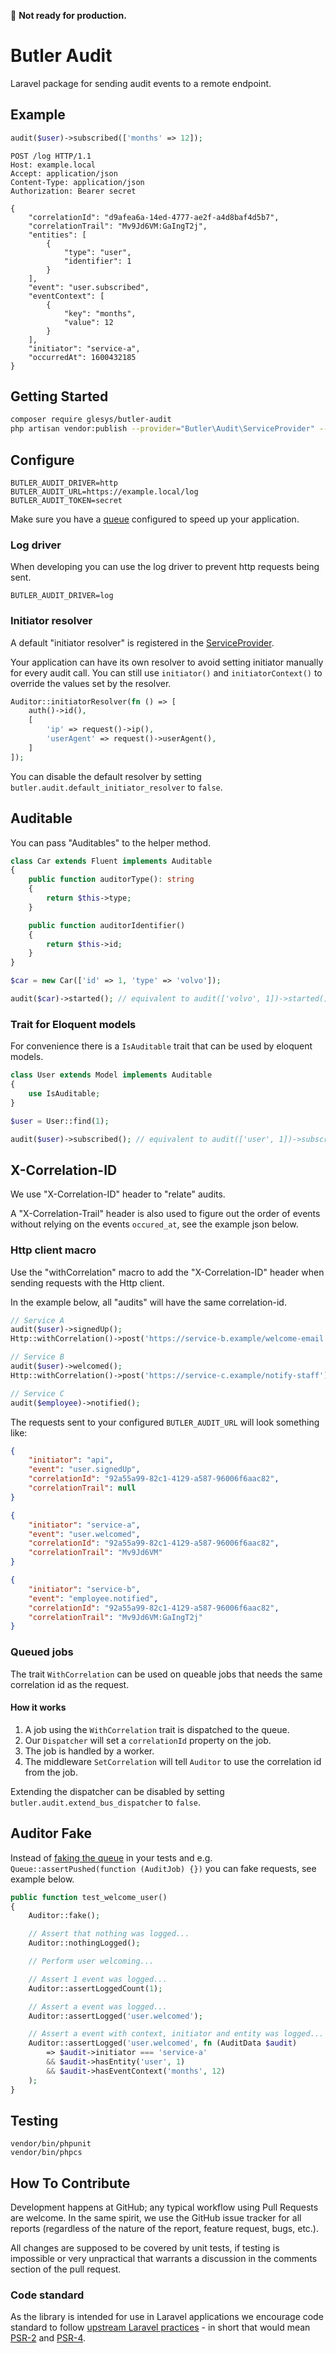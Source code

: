 :construction: **Not ready for production.**

# Butler Audit

Laravel package for sending audit events to a remote endpoint.

## Example

```php
audit($user)->subscribed(['months' => 12]);
```

```http
POST /log HTTP/1.1
Host: example.local
Accept: application/json
Content-Type: application/json
Authorization: Bearer secret

{
    "correlationId": "d9afea6a-14ed-4777-ae2f-a4d8baf4d5b7",
    "correlationTrail": "Mv9Jd6VM:GaIngT2j",
    "entities": [
        {
            "type": "user",
            "identifier": 1
        }
    ],
    "event": "user.subscribed",
    "eventContext": [
        {
            "key": "months",
            "value": 12
        }
    ],
    "initiator": "service-a",
    "occurredAt": 1600432185
}
```

## Getting Started

```bash
composer require glesys/butler-audit
php artisan vendor:publish --provider="Butler\Audit\ServiceProvider" --tag=config
```

## Configure

```env
BUTLER_AUDIT_DRIVER=http
BUTLER_AUDIT_URL=https://example.local/log
BUTLER_AUDIT_TOKEN=secret
```

Make sure you have a [queue](https://laravel.com/docs/master/queues) configured to speed up your application.

### Log driver

When developing you can use the log driver to prevent http requests being sent.

```env
BUTLER_AUDIT_DRIVER=log
```

### Initiator resolver

A default "initiator resolver" is registered in the [ServiceProvider](src/ServiceProvider.php).

Your application can have its own resolver to avoid setting initiator
manually for every audit call.
You can still use `initiator()` and `initiatorContext()` to override the values set by the resolver.

```php
Auditor::initiatorResolver(fn () => [
    auth()->id(),
    [
        'ip' => request()->ip(),
        'userAgent' => request()->userAgent(),
    ]
]);
```

You can disable the default resolver by setting `butler.audit.default_initiator_resolver` to `false`.

## Auditable

You can pass "Auditables" to the helper method.

```php
class Car extends Fluent implements Auditable
{
    public function auditorType(): string
    {
        return $this->type;
    }

    public function auditorIdentifier()
    {
        return $this->id;
    }
}

$car = new Car(['id' => 1, 'type' => 'volvo']);

audit($car)->started(); // equivalent to audit(['volvo', 1])->started();
```

### Trait for Eloquent models

For convenience there is a `IsAuditable` trait that can be used by eloquent models.

```php
class User extends Model implements Auditable
{
    use IsAuditable;
}

$user = User::find(1);

audit($user)->subscribed(); // equivalent to audit(['user', 1])->subscribed();
```

## X-Correlation-ID

We use "X-Correlation-ID" header to "relate" audits.

A "X-Correlation-Trail" header is also used to figure out the order of events
without relying on the events `occured_at`, see the example json below.

### Http client macro

Use the "withCorrelation" macro to add the "X-Correlation-ID" header when sending requests with the Http client.

In the example below, all "audits" will have the same correlation-id.

```php
// Service A
audit($user)->signedUp();
Http::withCorrelation()->post('https://service-b.example/welcome-email', $user);

// Service B
audit($user)->welcomed();
Http::withCorrelation()->post('https://service-c.example/notify-staff');

// Service C
audit($employee)->notified();
```

The requests sent to your configured `BUTLER_AUDIT_URL` will look something like:

```json
{
    "initiator": "api",
    "event": "user.signedUp",
    "correlationId": "92a55a99-82c1-4129-a587-96006f6aac82",
    "correlationTrail": null
}

{
    "initiator": "service-a",
    "event": "user.welcomed",
    "correlationId": "92a55a99-82c1-4129-a587-96006f6aac82",
    "correlationTrail": "Mv9Jd6VM"
}

{
    "initiator": "service-b",
    "event": "employee.notified",
    "correlationId": "92a55a99-82c1-4129-a587-96006f6aac82",
    "correlationTrail": "Mv9Jd6VM:GaIngT2j"
}
```

### Queued jobs

The trait `WithCorrelation` can be used on queable jobs that needs the same correlation id as the request.

#### How it works

1. A job using the `WithCorrelation` trait is dispatched to the queue.
1. Our `Dispatcher` will set a `correlationId` property on the job.
1. The job is handled by a worker.
1. The middleware `SetCorrelation` will tell `Auditor` to use the correlation id from the job.

Extending the dispatcher can be disabled by setting `butler.audit.extend_bus_dispatcher` to `false`.

## Auditor Fake

Instead of [faking the queue](https://laravel.com/docs/master/mocking#queue-fake) in your tests and e.g. `Queue::assertPushed(function (AuditJob) {})` you can fake requests, see example below.

```php
public function test_welcome_user()
{
    Auditor::fake();

    // Assert that nothing was logged...
    Auditor::nothingLogged();

    // Perform user welcoming...

    // Assert 1 event was logged...
    Auditor::assertLoggedCount(1);

    // Assert a event was logged...
    Auditor::assertLogged('user.welcomed');

    // Assert a event with context, initiator and entity was logged...
    Auditor::assertLogged('user.welcomed', fn (AuditData $audit)
        => $audit->initiator === 'service-a'
        && $audit->hasEntity('user', 1)
        && $audit->hasEventContext('months', 12)
    );
}
```

## Testing

```shell
vendor/bin/phpunit
vendor/bin/phpcs
```

## How To Contribute

Development happens at GitHub; any typical workflow using Pull Requests are welcome. In the same spirit, we use the GitHub issue tracker for all reports (regardless of the nature of the report, feature request, bugs, etc.).

All changes are supposed to be covered by unit tests, if testing is impossible or very unpractical that warrants a discussion in the comments section of the pull request.

### Code standard

As the library is intended for use in Laravel applications we encourage code standard to follow [upstream Laravel practices](https://laravel.com/docs/master/contributions#coding-style) - in short that would mean [PSR-2](https://github.com/php-fig/fig-standards/blob/master/accepted/PSR-2-coding-style-guide.md) and [PSR-4](https://github.com/php-fig/fig-standards/blob/master/accepted/PSR-4-autoloader.md).
